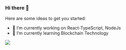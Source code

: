 ### Hi there 👋


<!-- **Poujhit/Poujhit** is a ✨ _special_ ✨ repository because its `README.md` (this file) appears on your GitHub profile. -->

Here are some ideas to get you started:

- 🔭 I’m currently working on React-TypeScript, NodeJs
- 🌱 I’m currently learning Blockchain Technology
<!-- - 👯 I’m looking to collaborate on ... -->
<!-- - 🤔 I’m looking for help with ... -->
<!-- - 💬 Ask me about ... -->
<!-- - 📫 How to reach me: ... -->
<!-- - 😄 Pronouns: ... -->
<!-- - ⚡ Fun fact: ... -->

![](https://komarev.com/ghpvc/?username=Poujhit&color=blue)

